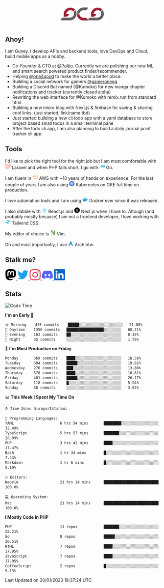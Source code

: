 <h1 align="center">
  <img src="https://raw.githubusercontent.com/gcg/gcg/master/gcg.png" alt="Guney Can Gokoglu" />
</h1>

## Ahoy!

I am Guney. I develop APIs and backend tools, love DevOps and Cloud, build mobile apps as a hobby.

-   Co-Founder & CTO at [@Poltio](https://www.poltio.com). Currently we are polishing our new ML and smart search powered product finder/recommender.
-   Helping [@one4good](https://one4good.com) to make the world a better place.
-   Building a social network for gamers [@gameronegg](https://g1.gg)
-   Building a Discord Bot named (@Kumoko) for new manga chapter notifications and tracker (currently closed alpha)
-   Rewriting the web interface for @Kumoko with remix.run from standard html.
-   Building a new micro blog with Next.js & firebase for saving & sharing cool links. (just started, link/name tbd)
-   Just started building a new cli todo app with a yaml database to store project based small todos in a small terminal pane
-   After the todo cli app, I am also planning to build a daily journal point tracker cli app.

## Tools

I'd like to pick the right tool for the right job but I am most comfortable with <img src="https://raw.githubusercontent.com/gcg/gcg/master/assets/laravel.svg" alt="Laravel PHP" width="18" height="18" /> Laravel and when PHP falls short, I go with <img src="https://raw.githubusercontent.com/gcg/gcg/master/assets/go.svg" alt="Go" width="18" height="18" /> Go.

I am fluent in <img src="https://raw.githubusercontent.com/gcg/gcg/master/assets/amazonaws.svg" alt="AWS" width="18" height="18" /> AWS with ~10 years of hands on experience. For the last couple of years I am also using <img src="https://raw.githubusercontent.com/gcg/gcg/master/assets/kubernetes.svg" alt="GKE" height="18" width="18" /> Kubernetes on GKE full time on production.

I love automation tools and I am using <img src="https://raw.githubusercontent.com/gcg/gcg/master/assets/docker.svg" alt="Docker" width="18" height="18" /> Docker ever since it was released.

I also dabble with <img src="https://raw.githubusercontent.com/gcg/gcg/master/assets/react.svg" alt="React.js" width="18" height="18" /> React.js and <img src="https://raw.githubusercontent.com/gcg/gcg/master/assets/nextdotjs.svg" alt="Next.js" width="18" height="18" /> Next.js when I have to.
Altough (and probably mostly because) I am not a frontend developer, I love working with <img src="https://raw.githubusercontent.com/gcg/gcg/master/assets/tailwindcss.svg" alt="Tailwind CSS" width="18" height="18" /> Tailwind CSS.

My editor of choice is <img src="https://raw.githubusercontent.com/gcg/gcg/master/assets/neovim.svg" alt="NeoVim" width="18" height="18" /> Vim.

Oh and most importantly, I use <img src="https://raw.githubusercontent.com/gcg/gcg/master/assets/archlinux.svg" alt="Arch Linux" width="18" height="18" /> Arch btw.

## Stalk me?

<a href="https://vivy.dev/@gcg" rel="nofollow me" target="_blank" >
    <img src="https://raw.githubusercontent.com/gcg/gcg/master/assets/mastodon.svg" width="36" height="36" alt="@gcg" />
</a>

<a href="https://twitter.com/gcg" target="_blank" >
    <img src="https://raw.githubusercontent.com/gcg/gcg/master/assets/twitter.svg" width="36" height="36" alt="@gcg" />
</a>

<a href="https://instagram.com/gcg" target="_blank">
    <img src="https://raw.githubusercontent.com/gcg/gcg/master/assets/instagram.svg" alt="@gcg" width="36" height="36" />
</a>

<a href="https://discord.gg/SMcJHkX4r7" target="_blank">
    <img src="https://raw.githubusercontent.com/gcg/gcg/master/assets/discord.svg" alt="gcg#3057" width="36" height="36" />
</a>

<a href="https://www.linkedin.com/in/guneycan/" target="_blank">
    <img src="https://raw.githubusercontent.com/gcg/gcg/master/assets/linkedin.svg" alt="LinkedIn" width="36" height="36" />
</a>

## Stats

<!--START_SECTION:waka-->
![Code Time](http://img.shields.io/badge/Code%20Time-1%2C506%20hrs%2043%20mins-blue)

**I'm an Early 🐤** 

```text
🌞 Morning    435 commits    █████░░░░░░░░░░░░░░░░░░░░   21.88% 
🌆 Daytime    1356 commits   █████████████████░░░░░░░░   68.21% 
🌃 Evening    162 commits    ██░░░░░░░░░░░░░░░░░░░░░░░   8.15% 
🌙 Night      35 commits     ░░░░░░░░░░░░░░░░░░░░░░░░░   1.76%

```
📅 **I'm Most Productive on Friday** 

```text
Monday       369 commits    ████░░░░░░░░░░░░░░░░░░░░░   18.56% 
Tuesday      394 commits    █████░░░░░░░░░░░░░░░░░░░░   19.82% 
Wednesday    276 commits    ███░░░░░░░░░░░░░░░░░░░░░░   13.88% 
Thursday     370 commits    ████░░░░░░░░░░░░░░░░░░░░░   18.61% 
Friday       401 commits    █████░░░░░░░░░░░░░░░░░░░░   20.17% 
Saturday     118 commits    █░░░░░░░░░░░░░░░░░░░░░░░░   5.94% 
Sunday       60 commits     ░░░░░░░░░░░░░░░░░░░░░░░░░   3.02%

```


📊 **This Week I Spent My Time On** 

```text
⌚︎ Time Zone: Europe/Istanbul

💬 Programming Languages: 
YAML                     6 hrs 54 mins       ████████░░░░░░░░░░░░░░░░░   32.49% 
TypeScript               5 hrs 57 mins       ███████░░░░░░░░░░░░░░░░░░   28.09% 
PHP                      3 hrs 42 mins       ████░░░░░░░░░░░░░░░░░░░░░   17.47% 
Bash                     1 hr 34 mins        █░░░░░░░░░░░░░░░░░░░░░░░░   7.43% 
Markdown                 1 hr 6 mins         █░░░░░░░░░░░░░░░░░░░░░░░░   5.19%

🔥 Editors: 
Neovim                   21 hrs 14 mins      █████████████████████████   100.0%

💻 Operating System: 
Mac                      21 hrs 14 mins      █████████████████████████   100.0%

```

**I Mostly Code in PHP** 

```text
PHP                      11 repos            ███████░░░░░░░░░░░░░░░░░░   28.21% 
Go                       8 repos             █████░░░░░░░░░░░░░░░░░░░░   20.51% 
HTML                     7 repos             ████░░░░░░░░░░░░░░░░░░░░░   17.95% 
JavaScript               7 repos             ████░░░░░░░░░░░░░░░░░░░░░   17.95% 
CoffeeScript             2 repos             █░░░░░░░░░░░░░░░░░░░░░░░░   5.13%

```



 Last Updated on 30/01/2023 18:37:24 UTC
<!--END_SECTION:waka-->
